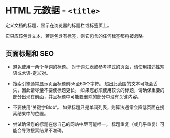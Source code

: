 # HTML 元数据 - `<title>`

定义文档的标题，显示在浏览器的标题栏或标签页上。

它只应该包含文本，若是包含有标签，则它包含的任何标签都将被忽略。

## 页面标题和 SEO

- 避免使用一两个单词的标题。 对于词汇表或参考样式的页面，请使用描述性短语或术语-定义对。

- 搜索引擎通常显示页面标题前55至60个字符。 超出此范围的文本可能会丢失，因此请尽量不要使标题更长。 
  如果您必须使用较长的标题，请确保重要的部分出现在前面，并且标题中可能要删除的部分中没有关键内容。

- 不要使用“关键字Blob”。 如果标题只是单词列表，则算法通常会降低页面在搜索结果中的位置。

- 尝试确保您的标题在您自己的网站中尽可能唯一。 标题重复（或几乎重复）可能会导致搜索结果不准确。
